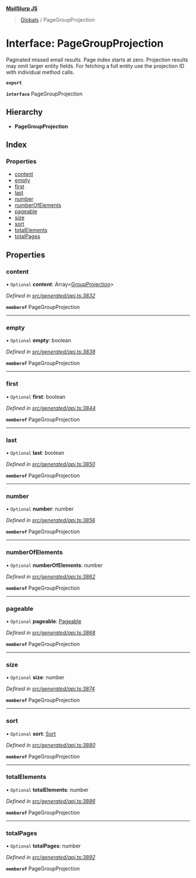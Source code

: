 **[MailSlurp JS](../README.md)**

> [Globals](../README.md) / PageGroupProjection

# Interface: PageGroupProjection

Paginated missed email results. Page index starts at zero. Projection results may omit larger entity fields. For fetching a full entity use the projection ID with individual method calls.

**`export`** 

**`interface`** PageGroupProjection

## Hierarchy

* **PageGroupProjection**

## Index

### Properties

* [content](pagegroupprojection.md#content)
* [empty](pagegroupprojection.md#empty)
* [first](pagegroupprojection.md#first)
* [last](pagegroupprojection.md#last)
* [number](pagegroupprojection.md#number)
* [numberOfElements](pagegroupprojection.md#numberofelements)
* [pageable](pagegroupprojection.md#pageable)
* [size](pagegroupprojection.md#size)
* [sort](pagegroupprojection.md#sort)
* [totalElements](pagegroupprojection.md#totalelements)
* [totalPages](pagegroupprojection.md#totalpages)

## Properties

### content

• `Optional` **content**: Array\<[GroupProjection](groupprojection.md)>

*Defined in [src/generated/api.ts:3832](https://github.com/mailslurp/mailslurp-client/blob/3871a9e/src/generated/api.ts#L3832)*

**`memberof`** PageGroupProjection

___

### empty

• `Optional` **empty**: boolean

*Defined in [src/generated/api.ts:3838](https://github.com/mailslurp/mailslurp-client/blob/3871a9e/src/generated/api.ts#L3838)*

**`memberof`** PageGroupProjection

___

### first

• `Optional` **first**: boolean

*Defined in [src/generated/api.ts:3844](https://github.com/mailslurp/mailslurp-client/blob/3871a9e/src/generated/api.ts#L3844)*

**`memberof`** PageGroupProjection

___

### last

• `Optional` **last**: boolean

*Defined in [src/generated/api.ts:3850](https://github.com/mailslurp/mailslurp-client/blob/3871a9e/src/generated/api.ts#L3850)*

**`memberof`** PageGroupProjection

___

### number

• `Optional` **number**: number

*Defined in [src/generated/api.ts:3856](https://github.com/mailslurp/mailslurp-client/blob/3871a9e/src/generated/api.ts#L3856)*

**`memberof`** PageGroupProjection

___

### numberOfElements

• `Optional` **numberOfElements**: number

*Defined in [src/generated/api.ts:3862](https://github.com/mailslurp/mailslurp-client/blob/3871a9e/src/generated/api.ts#L3862)*

**`memberof`** PageGroupProjection

___

### pageable

• `Optional` **pageable**: [Pageable](pageable.md)

*Defined in [src/generated/api.ts:3868](https://github.com/mailslurp/mailslurp-client/blob/3871a9e/src/generated/api.ts#L3868)*

**`memberof`** PageGroupProjection

___

### size

• `Optional` **size**: number

*Defined in [src/generated/api.ts:3874](https://github.com/mailslurp/mailslurp-client/blob/3871a9e/src/generated/api.ts#L3874)*

**`memberof`** PageGroupProjection

___

### sort

• `Optional` **sort**: [Sort](sort.md)

*Defined in [src/generated/api.ts:3880](https://github.com/mailslurp/mailslurp-client/blob/3871a9e/src/generated/api.ts#L3880)*

**`memberof`** PageGroupProjection

___

### totalElements

• `Optional` **totalElements**: number

*Defined in [src/generated/api.ts:3886](https://github.com/mailslurp/mailslurp-client/blob/3871a9e/src/generated/api.ts#L3886)*

**`memberof`** PageGroupProjection

___

### totalPages

• `Optional` **totalPages**: number

*Defined in [src/generated/api.ts:3892](https://github.com/mailslurp/mailslurp-client/blob/3871a9e/src/generated/api.ts#L3892)*

**`memberof`** PageGroupProjection
